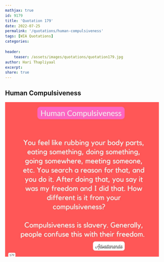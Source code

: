 ```yaml
---
mathjax: true
id: 9179
title: 'Quotation 179'
date: 2022-07-25
permalink: '/quotations/human-compulsiveness'
tags: [WIA Quotations] 
categories: 

header:
    teaser: /assets/images/quotations/quotation179.jpg
author: Hari Thapliyaal 
excerpt:
share: true 
---
```


## Human Compulsiveness

![Human Compulsiveness](/assets/images/quotations/quotation179.jpg)
